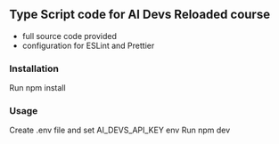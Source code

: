 ## Type Script code for AI Devs Reloaded course
- full source code provided
- configuration for ESLint and Prettier

### Installation 
Run npm install

### Usage
Create .env file and set AI_DEVS_API_KEY env 
Run npm dev
